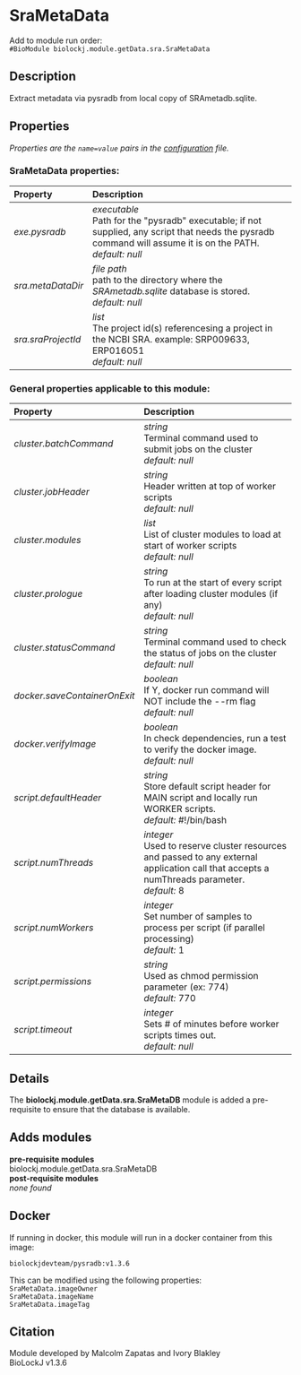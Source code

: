 # SraMetaData
Add to module run order:                    
`#BioModule biolockj.module.getData.sra.SraMetaData`

## Description 
Extract metadata via pysradb from local copy of SRAmetadb.sqlite.

## Properties 
*Properties are the `name=value` pairs in the [configuration](../../../Configuration#properties) file.*                   

### SraMetaData properties: 
| Property| Description |
| :--- | :--- |
| *exe.pysradb* | _executable_ <br>Path for the "pysradb" executable; if not supplied, any script that needs the pysradb command will assume it is on the PATH.<br>*default:*  *null* |
| *sra.metaDataDir* | _file path_ <br>path to the directory where the *SRAmetadb.sqlite* database is stored.<br>*default:*  *null* |
| *sra.sraProjectId* | _list_ <br>The project id(s) referencesing a project in the NCBI SRA. example: SRP009633, ERP016051<br>*default:*  *null* |

### General properties applicable to this module: 
| Property| Description |
| :--- | :--- |
| *cluster.batchCommand* | _string_ <br>Terminal command used to submit jobs on the cluster<br>*default:*  *null* |
| *cluster.jobHeader* | _string_ <br>Header written at top of worker scripts<br>*default:*  *null* |
| *cluster.modules* | _list_ <br>List of cluster modules to load at start of worker scripts<br>*default:*  *null* |
| *cluster.prologue* | _string_ <br>To run at the start of every script after loading cluster modules (if any)<br>*default:*  *null* |
| *cluster.statusCommand* | _string_ <br>Terminal command used to check the status of jobs on the cluster<br>*default:*  *null* |
| *docker.saveContainerOnExit* | _boolean_ <br>If Y, docker run command will NOT include the --rm flag<br>*default:*  *null* |
| *docker.verifyImage* | _boolean_ <br>In check dependencies, run a test to verify the docker image.<br>*default:*  *null* |
| *script.defaultHeader* | _string_ <br>Store default script header for MAIN script and locally run WORKER scripts.<br>*default:*  #!/bin/bash |
| *script.numThreads* | _integer_ <br>Used to reserve cluster resources and passed to any external application call that accepts a numThreads parameter.<br>*default:*  8 |
| *script.numWorkers* | _integer_ <br>Set number of samples to process per script (if parallel processing)<br>*default:*  1 |
| *script.permissions* | _string_ <br>Used as chmod permission parameter (ex: 774)<br>*default:*  770 |
| *script.timeout* | _integer_ <br>Sets # of minutes before worker scripts times out.<br>*default:*  *null* |

## Details 
The **biolockj.module.getData.sra.SraMetaDB** module is added a pre-requisite to ensure that the database is available.

## Adds modules 
**pre-requisite modules**                    
biolockj.module.getData.sra.SraMetaDB                   
**post-requisite modules**                    
*none found*                   

## Docker 
If running in docker, this module will run in a docker container from this image:<br>
```
biolockjdevteam/pysradb:v1.3.6
```
This can be modified using the following properties:<br>
`SraMetaData.imageOwner`<br>
`SraMetaData.imageName`<br>
`SraMetaData.imageTag`<br>

## Citation 
Module developed by Malcolm Zapatas and Ivory Blakley                   
BioLockJ v1.3.6

